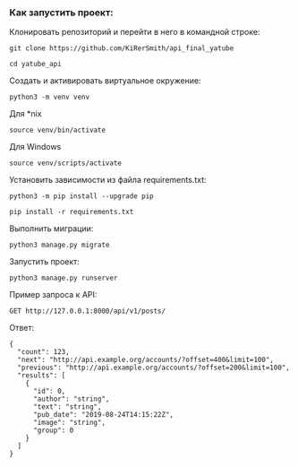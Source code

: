 ### Как запустить проект:

Клонировать репозиторий и перейти в него в командной строке:

```
git clone https://github.com/KiRerSmith/api_final_yatube
```

```
cd yatube_api
```

Cоздать и активировать виртуальное окружение:

```
python3 -m venv venv
```
Для *nix
```
source venv/bin/activate
```
Для Windows
```
source venv/scripts/activate
```

Установить зависимости из файла requirements.txt:

```
python3 -m pip install --upgrade pip
```

```
pip install -r requirements.txt
```

Выполнить миграции:

```
python3 manage.py migrate
```

Запустить проект:

```
python3 manage.py runserver
```

Пример запроса к API:
```
GET http://127.0.0.1:8000/api/v1/posts/
```
Ответ:
```
{
  "count": 123,
  "next": "http://api.example.org/accounts/?offset=400&limit=100",
  "previous": "http://api.example.org/accounts/?offset=200&limit=100",
  "results": [
    {
      "id": 0,
      "author": "string",
      "text": "string",
      "pub_date": "2019-08-24T14:15:22Z",
      "image": "string",
      "group": 0
    }
  ]
}
```
